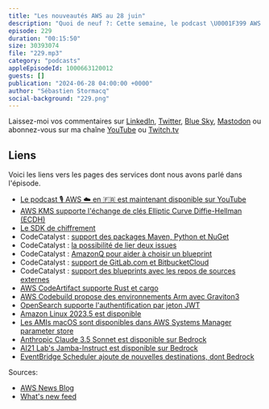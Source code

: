 ```yaml
---
title: "Les nouveautés AWS au 28 juin"
description: "Quoi de neuf ?: Cette semaine, le podcast \U0001F399️ AWS ☁️ en français \U0001F1EB\U0001F1F7 met l'accent sur la sécurité et le développement applicatif avec un florilège de nouveautés. Au programme : renforcement de la sécurité des données avec AWS KMS et le SDK de chiffrement, gestion simplifiée des dépendances et des workflows de développement avec CodeCatalyst, nouveaux environnements de développement avec AWS Codebuild, et bien plus encore. Ne manquez pas cet épisode pour découvrir toutes les dernières innovations AWS qui vous permettront de booster votre productivité et votre posture de sécurité."
episode: 229
duration: "00:15:50"
size: 30393074
file: "229.mp3"
category: "podcasts"
appleEpisodeId: 1000663120012
guests: []
publication: "2024-06-28 04:00:00 +0000"
author: "Sébastien Stormacq"
social-background: "229.png"
---
```


Laissez-moi vos commentaires sur [LinkedIn](https://www.linkedin.com/in/sebastienstormacq/), [Twitter](https://twitter.com/sebsto), [Blue Sky](https://bsky.app/profile/sebsto.bsky.social), [Mastodon](https://awscommunity.social/@sebsto) ou abonnez-vous sur ma chaîne [YouTube](https://www.youtube.com/sebsto) ou [Twitch.tv](https://www.twitch.tv/sebAWS)

## Liens

Voici les liens vers les pages des services dont nous avons parlé dans l'épisode.

- [Le podcast 🎙 AWS ☁️ en 🇫🇷 est maintenant disponible sur YouTube](https://www.youtube.com/watch?v=FoiENh1_kjU&list=PLZ_TUMnTqfu9lG7nh_3VHJ1iM2q9grWvd&pp=gAQBiAQB)
- [AWS KMS supporte l'échange de clés Elliptic Curve Diffie-Hellman (ECDH)](https://aws.amazon.com/about-aws/whats-new/2024/06/aws-kms-elliptic-curve-diffie-hellman-ecdh-key-agreement/)
- [Le SDK de chiffrement](https://docs.aws.amazon.com/encryption-sdk/latest/developer-guide/introduction.html)
- CodeCatalyst : [support des packages Maven, Python et NuGet](https://aws.amazon.com/about-aws/whats-new/2024/06/maven-python-nuget-support-amazon-codecatalyst-package-repositories/)
- CodeCatalyst : [la possibilité de lier deux issues](https://aws.amazon.com/about-aws/whats-new/2024/06/amazon-codecatalyst-link-issues/)
- CodeCatalyst : [AmazonQ pour aider à choisir un blueprint](https://aws.amazon.com/about-aws/whats-new/2024/06/amazon-codecatalyst-amazon-q-blueprint/)
- CodeCatalyst : [support de GitLab.com et BitbucketCloud](https://aws.amazon.com/about-aws/whats-new/2024/06/amazon-codecatalyst-github-cloud-bitbucket-cloud-q/)
- CodeCatalyst : [support des blueprints avec les repos de sources externes](https://aws.amazon.com/blogs/aws/amazon-codecatalyst-now-supports-gitlab-and-bitbucket-repositories-with-blueprints-and-amazon-q-feature-development/)
- [AWS CodeArtifact supporte Rust et cargo](https://aws.amazon.com/blogs/aws/aws-codeartifact-adds-support-for-rust-packages-with-cargo/)
- [AWS Codebuild propose des environnements Arm avec Graviton3](https://aws.amazon.com/about-aws/whats-new/2024/06/aws-codebuild-arm-based-workloads-graviton3/)
- [OpenSearch supporte l'authentification par jeton JWT](https://aws.amazon.com/about-aws/whats-new/2024/06/amazon-opensearch-service-jwt-authentication-authorization/)
- [Amazon Linux 2023.5 est disponible](https://aws.amazon.com/about-aws/whats-new/2024/06/amazon-linux-al2023-5-versions-php-microsoft-net/)
- [Les AMIs macOS sont disponibles dans AWS Systems Manager parameter store](https://aws.amazon.com/about-aws/whats-new/2024/06/amazon-ec2-macos-systems-manager-parameter-store/)
- [Anthropic Claude 3.5 Sonnet est disponible sur Bedrock](https://aws.amazon.com/about-aws/whats-new/2024/06/anthropic-claude-3-5-sonnet-model-bedrock/)
- [AI21 Lab's Jamba-Instruct est disponible sur Bedrock](https://aws.amazon.com/about-aws/whats-new/2024/06/ai21-labs-jamba-instruct-model-amazon-bedrock/)
- [EventBridge Scheduler ajoute de nouvelles destinations, dont Bedrock](https://aws.amazon.com/about-aws/whats-new/2024/06/eventbridge-scheduler-universal-targets-amazon-bedrock/)

Sources: 

- [AWS News Blog](https://aws.amazon.com/blogs/aws/)
- [What's new feed](https://aws.amazon.com/about-aws/whats-new/2023/)

